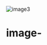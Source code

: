 ![image3](https://user-images.githubusercontent.com/91834739/139677015-08a515a2-cb8b-44a7-901c-82187a22c218.jpg)
# image-
